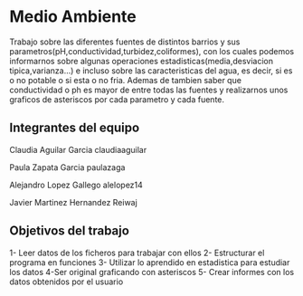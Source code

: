 # Medio Ambiente

Trabajo sobre las diferentes fuentes de distintos barrios y sus parametros(pH,conductividad,turbidez,coliformes),
con los cuales podemos informarnos sobre algunas operaciones estadisticas(media,desviacion tipica,varianza...)
e incluso sobre las caracteristicas del agua, es decir, si es o no potable o si esta o no fria.
Ademas de tambien saber que conductividad o ph es mayor de entre todas las fuentes y realizarnos unos graficos de asteriscos por cada parametro y cada fuente.

## Integrantes del equipo

Claudia Aguilar Garcia
 claudiaaguilar

Paula Zapata Garcia
 paulazaga

Alejandro Lopez Gallego
alelopez14

Javier Martinez Hernandez
Reiwaj

## Objetivos del trabajo

1- Leer datos de los ficheros para trabajar con ellos
2- Estructurar el programa en funciones
3- Utilizar lo aprendido en estadistica para estudiar los datos
4-Ser original graficando con asteriscos
5- Crear informes con los datos obtenidos por el usuario
